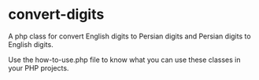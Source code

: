 # convert-digits
A php class for convert English digits to Persian digits and Persian digits to English digits.

Use the how-to-use.php file to know what you can use these classes in your PHP projects.
